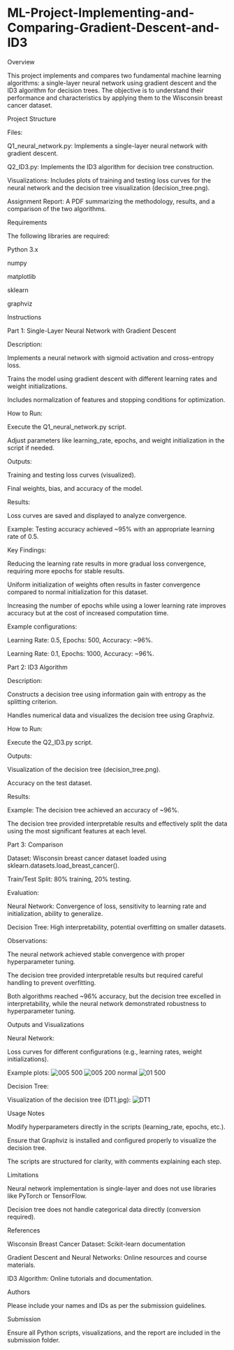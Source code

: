 # ML-Project-Implementing-and-Comparing-Gradient-Descent-and-ID3

Overview

This project implements and compares two fundamental machine learning algorithms: a single-layer neural network using gradient descent and the ID3 algorithm for decision trees. The objective is to understand their performance and characteristics by applying them to the Wisconsin breast cancer dataset.

Project Structure

Files:

Q1_neural_network.py: Implements a single-layer neural network with gradient descent.

Q2_ID3.py: Implements the ID3 algorithm for decision tree construction.

Visualizations: Includes plots of training and testing loss curves for the neural network and the decision tree visualization (decision_tree.png).

Assignment Report: A PDF summarizing the methodology, results, and a comparison of the two algorithms.

Requirements

The following libraries are required:

Python 3.x

numpy

matplotlib

sklearn

graphviz

Instructions

Part 1: Single-Layer Neural Network with Gradient Descent

Description:

Implements a neural network with sigmoid activation and cross-entropy loss.

Trains the model using gradient descent with different learning rates and weight initializations.

Includes normalization of features and stopping conditions for optimization.

How to Run:

Execute the Q1_neural_network.py script.

Adjust parameters like learning_rate, epochs, and weight initialization in the script if needed.

Outputs:

Training and testing loss curves (visualized).

Final weights, bias, and accuracy of the model.

Results:

Loss curves are saved and displayed to analyze convergence.

Example: Testing accuracy achieved ~95% with an appropriate learning rate of 0.5.

Key Findings:

Reducing the learning rate results in more gradual loss convergence, requiring more epochs for stable results.

Uniform initialization of weights often results in faster convergence compared to normal initialization for this dataset.

Increasing the number of epochs while using a lower learning rate improves accuracy but at the cost of increased computation time.

Example configurations:

Learning Rate: 0.5, Epochs: 500, Accuracy: ~96%.

Learning Rate: 0.1, Epochs: 1000, Accuracy: ~96%.

Part 2: ID3 Algorithm

Description:

Constructs a decision tree using information gain with entropy as the splitting criterion.

Handles numerical data and visualizes the decision tree using Graphviz.

How to Run:

Execute the Q2_ID3.py script.

Outputs:

Visualization of the decision tree (decision_tree.png).

Accuracy on the test dataset.

Results:

Example: The decision tree achieved an accuracy of ~96%.

The decision tree provided interpretable results and effectively split the data using the most significant features at each level.

Part 3: Comparison

Dataset: Wisconsin breast cancer dataset loaded using sklearn.datasets.load_breast_cancer().

Train/Test Split: 80% training, 20% testing.

Evaluation:

Neural Network: Convergence of loss, sensitivity to learning rate and initialization, ability to generalize.

Decision Tree: High interpretability, potential overfitting on smaller datasets.

Observations:

The neural network achieved stable convergence with proper hyperparameter tuning.

The decision tree provided interpretable results but required careful handling to prevent overfitting.

Both algorithms reached ~96% accuracy, but the decision tree excelled in interpretability, while the neural network demonstrated robustness to hyperparameter tuning.

Outputs and Visualizations

Neural Network:

Loss curves for different configurations (e.g., learning rates, weight initializations).

Example plots: 
![005 500](https://github.com/user-attachments/assets/778e53f1-752b-479d-8792-9ebe78e47cac)
![005 200 normal](https://github.com/user-attachments/assets/5c5f917a-3389-4f7e-81d6-b91c93377ab5)
![01 500](https://github.com/user-attachments/assets/520107b4-8d2a-4a7e-9d22-d8d76d6ccd26)




Decision Tree:

Visualization of the decision tree (DT1.jpg):
![DT1](https://github.com/user-attachments/assets/a125ee31-1a9b-4a53-b1db-29db6d1b7190)


Usage Notes

Modify hyperparameters directly in the scripts (learning_rate, epochs, etc.).

Ensure that Graphviz is installed and configured properly to visualize the decision tree.

The scripts are structured for clarity, with comments explaining each step.

Limitations

Neural network implementation is single-layer and does not use libraries like PyTorch or TensorFlow.

Decision tree does not handle categorical data directly (conversion required).

References

Wisconsin Breast Cancer Dataset: Scikit-learn documentation

Gradient Descent and Neural Networks: Online resources and course materials.

ID3 Algorithm: Online tutorials and documentation.

Authors

Please include your names and IDs as per the submission guidelines.

Submission

Ensure all Python scripts, visualizations, and the report are included in the submission folder.


